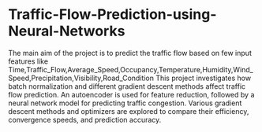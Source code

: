 # Traffic-Flow-Prediction-using-Neural-Networks
The main aim of the project is to predict the traffic flow based on few input features like Time,Traffic_Flow,Average_Speed,Occupancy,Temperature,Humidity,Wind_Speed,Precipitation,Visibility,Road_Condition
This project investigates how batch normalization and different gradient descent methods affect traffic flow prediction. An autoencoder is used for feature reduction, followed by a neural network model for predicting traffic congestion. Various gradient descent methods and optimizers are explored to compare their efficiency, convergence speeds, and prediction accuracy.
